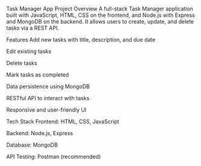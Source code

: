 Task Manager App
Project Overview
A full-stack Task Manager application built with JavaScript, HTML, CSS on the frontend, and Node.js with Express and MongoDB on the backend.
It allows users to create, update, and delete tasks via a REST API.

Features
Add new tasks with title, description, and due date

Edit existing tasks

Delete tasks

Mark tasks as completed

Data persistence using MongoDB

RESTful API to interact with tasks

Responsive and user-friendly UI

Tech Stack
Frontend: HTML, CSS, JavaScript

Backend: Node.js, Express

Database: MongoDB

API Testing: Postman (recommended)

